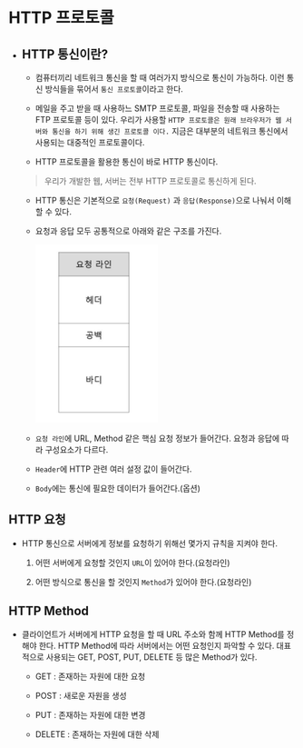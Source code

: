 # HTTP 프로토콜

- ## HTTP 통신이란?

  - 컴퓨터끼리 네트워크 통신을 할 때 여러가지 방식으로 통신이 가능하다. 이런 통신 방식들을 묶어서 `통신 프로토콜`이라고 한다.

  - 메일을 주고 받을 때 사용하느 SMTP 프로토콜, 파일을 전송할 때 사용하는 FTP 프로토콜 등이 있다. 우리가 사용할 `HTTP 프로토콜은 원래 브라우저가 웹 서버와 통신을 하기 위해 생긴 프로토콜 이다.` 지금은 대부분의 네트워크 통신에서 사용되는 대중적인 프로토콜이다.

  - HTTP 프로토콜을 활용한 통신이 바로 HTTP 통신이다.

  > 우리가 개발한 웹, 서버는 전부 HTTP 프로토콜로 통신하게 된다.

  - HTTP 통신은 기본적으로 `요청(Request)` 과 `응답(Response)`으로 나눠서 이해할 수 있다.

  - 요청과 응답 모두 공통적으로 아래와 같은 구조를 가진다.

    ![HTTP통신](/image/HTTP통신.png)

  - `요청 라인`에 URL, Method 같은 핵심 요청 정보가 들어간다. 요청과 응답에 따라 구성요소가 다르다.

  - `Header`에 HTTP 관련 여러 설정 값이 들어간다.

  - `Body`에는 통신에 필요한 데이터가 들어간다.(옵션)

## HTTP 요청

- HTTP 통신으로 서버에게 정보를 요청하기 위해선 몇가지 규칙을 지켜야 한다.

  1. 어떤 서버에게 요청할 것인지 `URL`이 있어야 한다.(요청라인)

  2. 어떤 방식으로 통신을 할 것인지 `Method`가 있어야 한다.(요청라인)

## HTTP Method

- 클라이언트가 서버에게 HTTP 요청을 할 때 URL 주소와 함께 HTTP Method를 정해야 한다. HTTP Method에 따라 서버에서는 어떤 요청인지 파악할 수 있다. 대표적으로 사용되는 GET, POST, PUT, DELETE 등 많은 Method가 있다.

  - GET : 존재하는 자원에 대한 요청

  - POST : 새로운 자원을 생성

  - PUT : 존재하는 자원에 대한 변경

  - DELETE : 존재하는 자원에 대한 삭제
